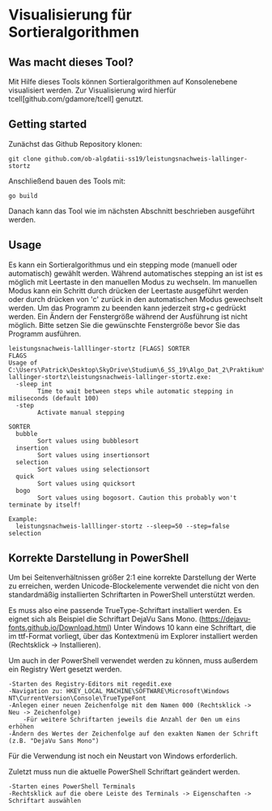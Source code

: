 # Visualisierung für Sortieralgorithmen

## Was macht dieses Tool?
Mit Hilfe dieses Tools können Sortieralgorithmen auf Konsolenebene visualisiert werden.
Zur Visualisierung wird hierfür tcell[github.com/gdamore/tcell] genutzt.

## Getting started

Zunächst das Github Repository klonen:

```
git clone github.com/ob-algdatii-ss19/leistungsnachweis-lallinger-stortz
```

Anschließend bauen des Tools mit:

```
go build
```

Danach kann das Tool wie im nächsten Abschnitt beschrieben ausgeführt werden.

## Usage
Es kann ein Sortieralgorithmus und ein stepping mode (manuell oder automatisch) gewählt werden.
Während automatisches stepping an ist ist es möglich mit Leertaste in den manuellen Modus zu wechseln.
Im manuellen Modus kann ein Schritt durch drücken der Leertaste ausgeführt werden oder durch drücken von 'c' zurück in den automatischen Modus gewechselt werden.
Um das Programm zu beenden kann jederzeit strg+c gedrückt werden.
Ein Ändern der Fenstergröße während der Ausführung ist nicht möglich. Bitte setzen Sie die gewünschte Fenstergröße bevor Sie das Programm ausführen.

```
leistungsnachweis-lalllinger-stortz [FLAGS] SORTER
FLAGS
Usage of C:\Users\Patrick\Desktop\SkyDrive\Studium\6_SS_19\Algo_Dat_2\Praktikum\leistungsnachweis-lallinger-stortz\leistungsnachweis-lallinger-stortz.exe:
  -sleep int
        Time to wait between steps while automatic stepping in miliseconds (default 100)
  -step
        Activate manual stepping

SORTER
  bubble
        Sort values using bubblesort
  insertion
        Sort values using insertionsort
  selection
        Sort values using selectionsort
  quick
        Sort values using quicksort
  bogo
        Sort values using bogosort. Caution this probably won't terminate by itself!

Example:
  leistungsnachweis-lalllinger-stortz --sleep=50 --step=false selection
```

## Korrekte Darstellung in PowerShell

Um bei Seitenverhältnissen größer 2:1 eine korrekte Darstellung der Werte zu erreichen, werden Unicode-Blockelemente verwendet die nicht von den standardmäßig installierten Schriftarten in PowerShell unterstützt werden.

Es muss also eine passende TrueType-Schriftart installiert werden. Es eignet sich als Beispiel die Schriftart DejaVu Sans Mono. (https://dejavu-fonts.github.io/Download.html)
Unter Windows 10 kann eine Schriftart, die im ttf-Format vorliegt, über das Kontextmenü im Explorer installiert werden (Rechtsklick -> Installieren).

Um auch in der PowerShell verwendet werden zu können, muss außerdem ein Registry Wert gesetzt werden.

    -Starten des Registry-Editors mit regedit.exe
    -Navigation zu: HKEY_LOCAL_MACHINE\SOFTWARE\Microsoft\Windows NT\CurrentVersion\Console\TrueTypeFont
    -Anlegen einer neuen Zeichenfolge mit dem Namen 000 (Rechtsklick -> Neu -> Zeichenfolge)
        -Für weitere Schriftarten jeweils die Anzahl der 0en um eins erhöhen
    -Ändern des Wertes der Zeichenfolge auf den exakten Namen der Schrift (z.B. "DejaVu Sans Mono")

Für die Verwendung ist noch ein Neustart von Windows erforderlich.

Zuletzt muss nun die aktuelle PowerShell Schriftart geändert werden.

    -Starten eines PowerShell Terminals
    -Rechtsklick auf die obere Leiste des Terminals -> Eigenschaften -> Schriftart auswählen
